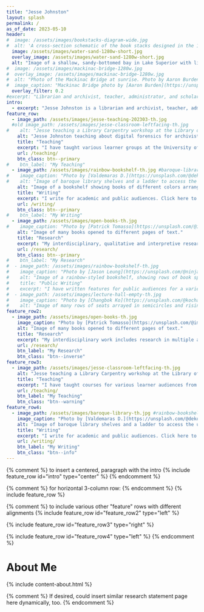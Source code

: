 ```yaml
---
title: "Jesse Johnston"
layout: splash
permalink: /
as_of_date: 2023-05-10
header:
#  image: /assets/images/bookstacks-diagram-wide.jpg
#  alt: 'A cross-section schematic of the book stacks designed in the 1890s for the Library of Congress by the Snead & Company Ironworks. Image cropped from "Longitudinal section of north stack, Library of Congress, Washington, D.C. (fig. 4)," Library of Congress ([LCCN 2007682525](https://www.loc.gov/item/2007682525/)).'
  image: /assets/images/water-sand-1280w-short.jpg
  overlay_image: /assets/images/water-sand-1280w-short.jpg
  alt: "Image of a shallow, sandy-bottomed bay in Lake Superior with light playing over the rippled surface."
#  image: /assets/images/mackinac-bridge-1280w.jpg
#  overlay_image: /assets/images/mackinac-bridge-1280w.jpg
#  alt: "Photo of the Mackinac Bridge at sunrise. Photo by Aaron Burden on Unsplash."
#  image_caption: "Mackinac Bridge photo by [Aaron Burden](https://unsplash.com/@aaronburden) on Unsplash."
  overlay_filter: 0.2
#excerpt: "Librarian and archivist, teacher, administrator, and scholar with extensive experience in the public sector, academic research, and teaching."
intro:
  - excerpt: "Jesse Johnston is a librarian and archivist, teacher, administrator, and scholar with extensive experience in the public sector, academic research, and teaching."
feature_row:
  - image_path: /assets/images/jesse-teaching-202303-th.jpg
  #old image_path: /assets/images/jesse-classroom-leftfacing-th.jpg
#    alt: "Jesse teaching a Library Carpentry workshop at the Library of Congress for a group of librarians from across the federal government."
    alt: "Jesse Johnston teaching about digital forensics for archivists, librarians, and other cultural heritage applications. Photo from March 2023, courtesy Jeff Smith."
    title: "Teaching"
    excerpt: "I have taught various learner groups at the University of Michigan School of Information, the Library of Congress, the University of Maryland, and elsewhere."
    url: /teaching/
    btn_class: btn--primary
#    btn_label: "My Teaching"
  - image_path: /assets/images/rainbow-bookshelf-th.jpg #baroque-library-th.jpg 
#    image_caption: "Photo by [Valdemaras D.](https://unsplash.com/@deko_lt) on [Unsplash](https://unsplash.com/s/photos/library)"
#    alt: "Image of baroque library shelves and a ladder to access the upper shelves."
    alt: "Image of a bookshelf showing books of different colors arranged in a rainbow order."
    title: "Writing"
    excerpt: "I write for academic and public audiences. Click here to see what I've written for the public sector and for academia, ranging from advice for grantseekers to humanities data curation, digital preservation, and ethnomusicology."
    url: /writing/
    btn_class: btn--primary
#    btn_label: "My Writing"
  - image_path: /assets/images/open-books-th.jpg
#    image_caption: "Photo by [Patrick Tomasso](https://unsplash.com/@impatrickt) on [Unsplash](https://unsplash.com/s/photos/library)"
    alt: "Image of many books opened to different pages of text."
    title: "Research"
    excerpt: "My interdisciplinary, qualitative and interpretive research investigates digital preservation, recordkeeping and recordmaking policy, archives and anthropology, and ethnomusicology. Learn more about my research here."
    url: /research/
    btn_class: btn--primary
#    btn_label: "My Research"
#  - image_path: /assets/images/rainbow-bookshelf-th.jpg
#    image_caption: "Photo by [Jason Leung](https://unsplash.com/@ninjason) on [Unsplash](https://unsplash.com/s/photos/library)"
#    alt: "Image of a rainbow-styled bookshelf, showing rows of book spines with red, yellow, and orange colors."
#    title: "Public Writing"
#    excerpt: "I have written features for public audiences for a variety of federal government websites as well as my own blog. These pieces span topics from work in the humanities to data curation, digital preservation, and ethnomusicology."
#  - image_path: /assets/images/lecture-hall-empty-th.jpg
#    image_caption: "Photo by [Changbok Ko](https://unsplash.com/@kochangbok) on [Unsplash](https://unsplash.com/s/photos/teaching)"
#    alt: "Image of many rows of seats arrayed in semicircles and rising to a far wall. This appears to be an empty lecture hall."
feature_row2:
  - image_path: /assets/images/open-books-th.jpg
    image_caption: "Photo by [Patrick Tomasso](https://unsplash.com/@impatrickt) on [Unsplash](https://unsplash.com/s/photos/library)"
    alt: "Image of many books opened to different pages of text."
    title: "Research"
    excerpt: "My interdisciplinary work includes research in multiple areas, spanning digital preservation, libraries, audio archives, and ethnomusicology."
    url: /research/
    btn_label: "My Research"
    btn_class: "btn--inverse"
feature_row3:
  - image_path: /assets/images/jesse-classroom-leftfacing-th.jpg
    alt: "Jesse teaching a Library Carpentry workshop at the Library of Congress for a group of librarians from across the federal government."
    title: "Teaching"
    excerpt: "I have taught courses for various learner audiences from librarians-in-training to liberal arts students, and served as an instructor at the Library of Congress, University of Maryland College of Information Studies, George Mason University, Bowling Green State University, and the University of Michigan."
    url: /teaching/
    btn_label: "My Teaching"
    btn_class: "btn--warning"
feature_row4:
  - image_path: /assets/images/baroque-library-th.jpg #rainbow-bookshelf-th.jpg
    image_caption: "Photo by [Valdemaras D.](https://unsplash.com/@deko_lt) on [Unsplash](https://unsplash.com/s/photos/library)"
    alt: "Image of baroque library shelves and a ladder to access the upper shelves."
    title: "Writing"
    excerpt: "I write for academic and public audiences. Click here to see what I've written for the public sector and for academia, ranging from advice for grantseekers to humanities data curation, digital preservation, and ethnomusicology."
    url: /writing/
    btn_label: "My Writing"
    btn_class: "btn--info"
---
```

{% comment %}
to insert a centered, paragraph with the intro
{% include feature_row id="intro" type="center" %}
{% endcomment %}

{% comment %}
for horizontal 3-column row:
{% endcomment %}
{% include feature_row %}

{% comment %}
to include various other "feature" rows with different alignments
{% include feature_row id="feature_row2" type="left" %}

{% include feature_row id="feature_row3" type="right" %}

{% include feature_row id="feature_row4" type="left" %}
{% endcomment %}


# About Me

{% include content-about.html %}

{% comment %}
If desired, could insert similar research statement page here dynamically, too.
{% endcomment %}

